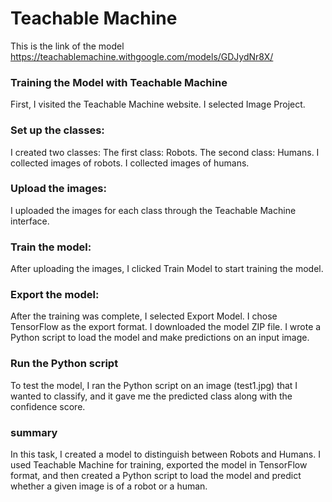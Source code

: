 # Teachable Machine
This is the link of the model 
https://teachablemachine.withgoogle.com/models/GDJydNr8X/

### Training the Model with Teachable Machine
First, I visited the Teachable Machine website.
I selected Image Project.

### Set up the classes:
I created two classes:
The first class: Robots.
The second class: Humans.
I collected images of robots.
I collected images of humans.

### Upload the images:
I uploaded the images for each class through the Teachable Machine interface.

### Train the model:
After uploading the images, I clicked Train Model to start training the model.

### Export the model:
After the training was complete, I selected Export Model.
I chose TensorFlow as the export format.
I downloaded the model ZIP file.
I wrote a Python script to load the model and make predictions on an input image.

### Run the Python script
To test the model, I ran the Python script on an image (test1.jpg) that I wanted to classify, and it gave me the predicted class along with the confidence score.

### summary 
In this task, I created a model to distinguish between Robots and Humans. I used Teachable Machine for training, exported the model in TensorFlow format, and then created a Python script to load the model and predict whether a given image is of a robot or a human.
